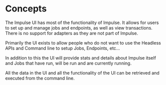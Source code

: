 # Concepts

The Impulse UI has most of the functionality of Impulse. It allows for users to set up and manage jobs and  endpoints, as well as view transactions. There is no support for adapters as they are not part of Impulse. 

Primarily the UI exists to allow people who do not want to use the Headless APIs and Command line to setup Jobs, Endpoints, etc… 

In addition to this the UI will provide stats and details about Impulse itself and Jobs that have run, will be run and are currently running.   
  
All the data in the UI and all the functionality of the UI can be retrieved and executed from the command line. 

  
 

